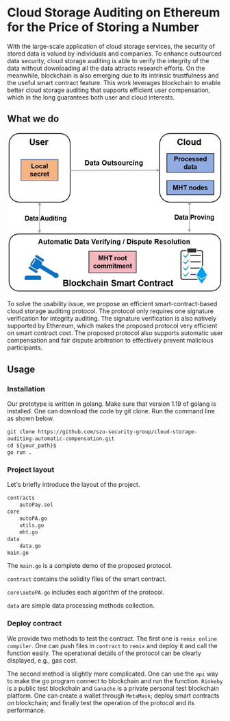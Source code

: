 # Cloud Storage Auditing on Ethereum for the Price of Storing a Number

With the large-scale application of cloud storage services, the security of stored data is valued by individuals and companies.
To enhance outsourced data security, cloud storage auditing is able to verify the integrity of the data without downloading all the data attracts research efforts.
On the meanwhile, blockchain is also emerging due to its intrinsic trustfulness and the useful smart contract feature.
This work leverages blockchain to enable better cloud storage auditing that supports efficient user compensation, which in the long guarantees both user and cloud interests.

## What we do
![model.png](model.png)

To solve the usability issue, we propose an efficient smart-contract-based cloud storage auditing protocol.
The protocol only requires one signature verification for integrity auditing.
The signature verification is also natively supported by Ethereum, which makes the proposed protocol very efficient on smart contract cost.
The proposed protocol also supports automatic user compensation and fair dispute arbitration to effectively prevent malicious participants.

## Usage
### Installation
Our prototype is written in golang. Make sure that version 1.19 of golang is installed. One can download the code by git clone. Run the command line as shown below.

```text
git clone https://github.com/szu-security-group/cloud-storage-auditing-automatic-compensation.git
cd ${your_path}$
go run .

```

### Project layout
Let's briefly introduce the layout of the project. 
```text
contracts
    autoPay.sol
core
    autoPA.go
    utils.go
    mht.go
data
    data.go
main.go
```

The `main.go` is a complete demo of the proposed protocol.

`contract` contains the solidity files of the smart contract. 

`core\autoPA.go` includes each algorithm of the protocol. 

`data` are simple data processing methods collection.

### Deploy contract
We provide two methods to test the contract.
The first one is `remix online compiler`. One can push files in `contract` to `remix` and deploy it and call the function easily. The operational details of the protocol can be clearly displayed, e.g., gas cost.

The second method is slightly more complicated. One can use the `api` way to make the go program connect to blockchain and run the function. `Rinkeby` is a public test blockchain and `Ganache` is a private personal test blockchain platform. One can create a wallet through `MetaMask`; deploy smart contracts on blockchain; and finally test the operation of the protocol and its performance.
